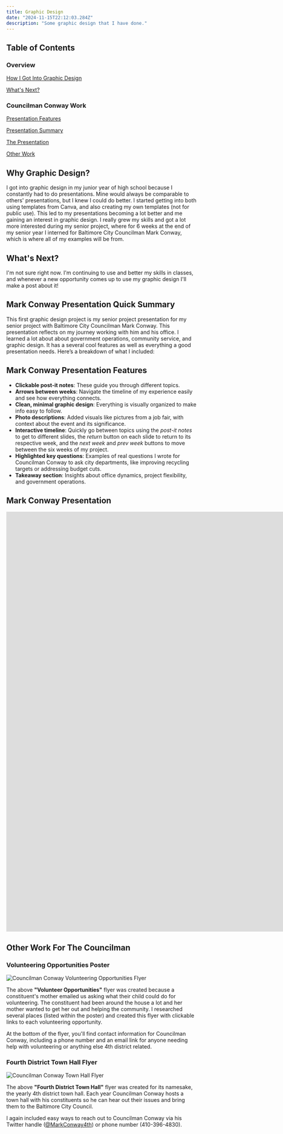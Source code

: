 ```yaml
---
title: Graphic Design
date: "2024-11-15T22:12:03.284Z"
description: "Some graphic design that I have done."
---
```

## Table of Contents

### Overview

[How I Got Into Graphic Design](#why-graphic-design)

[What's Next?](#whats-next)

### Councilman Conway Work

[Presentation Features](#mark-conway-presentation-features)

[Presentation Summary](#mark-conway-presentation-quick-summary)

[The Presentation](#mark-conway-presentation)

[Other Work](#other-work-for-the-councilman)

## Why Graphic Design?

I got into graphic design in my junior year of high school because I constantly had to do presentations. Mine would always be comparable to others' presentations, but I knew I could do better. I started getting into both using templates from Canva, and also creating my own templates (not for public use). This led to my presentations becoming a lot better and me gaining an interest in graphic design. I really grew my skills and got a lot more interested during my senior project, where for 6 weeks at the end of my senior year I interned for Baltimore City Councilman Mark Conway, which is where all of my examples will be from.

## What's Next?

I'm not sure right now. I'm continuing to use and better my skills in classes, and whenever a new opportunity comes up to use my graphic design I'll make a post about it!

## Mark Conway Presentation Quick Summary

This first graphic design project is my senior project presentation for my senior project with Baltimore City Councilman Mark Conway. This presentation reflects on my journey working with him and his office. I learned a lot about about government operations, community service, and graphic design. It has a several cool features as well as everything a good presentation needs. Here’s a breakdown of what I included:

## Mark Conway Presentation Features

- **Clickable post-it notes**: These guide you through different topics.
- **Arrows between weeks**: Navigate the timeline of my experience easily and see how everything connects.
- **Clean, minimal graphic design**: Everything is visually organized to make info easy to follow.
- **Photo descriptions**: Added visuals like pictures from a job fair, with context about the event and its significance.
- **Interactive timeline**: Quickly go between topics using the *post-it notes* to get to different slides, the *return* button on each slide to return to its respective week, and the *next week* and *prev week* buttons to move between the six weeks of my project.
- **Highlighted key questions**: Examples of real questions I wrote for Councilman Conway to ask city departments, like improving recycling targets or addressing budget cuts.
- **Takeaway section**: Insights about office dynamics, project flexibility, and government operations.

## Mark Conway Presentation

<iframe src="https://docs.google.com/presentation/d/e/2PACX-1vTf1dauZm4r-_MwqUUQT2U6hfWVMcmwuqM7HfURvwpzPjlPHHAESIHo-tgOT_YSfQ/embed?start=false&loop=true" frameborder="0" width="1920" height="1109" allowfullscreen="true" mozallowfullscreen="true" webkitallowfullscreen="true"></iframe>

## Other Work For The Councilman

### Volunteering Opportunities Poster

![Councilman Conway Volunteering Opportunities Flyer](volunteer-opportunities.png)

The above **"Volunteer Opportunities"** flyer was created because a constituent's mother emailed us asking what their child could do for volunteering. The constituent had been around the house a lot and her mother wanted to get her out and helping the community. I researched several places (listed within the poster) and created this flyer with clickable links to each volunteering opportunity.

At the bottom of the flyer, you'll find contact information for Councilman Conway, including a phone number and an email link for anyone needing help with volunteering or anything else 4th district related.



### Fourth District Town Hall Flyer

![Councilman Conway Town Hall Flyer](conway-town-hall.jpg)

The above **"Fourth District Town Hall"** flyer was created for its namesake, the yearly 4th district town hall. Each year Councilman Conway hosts a town hall with his constituents so he can hear out their issues and bring them to the Baltimore City Council.

I again included easy ways to reach out to Councilman Conway via his Twitter handle ([@MarkConway4th](https://x.com/markconway4th)) or phone number (410-396-4830).